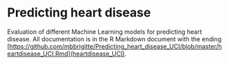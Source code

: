 # Predicting heart disease

Evaluation of different Machine Learning models for predicting heart disease. All documentation is in the R Markdown document with the ending [https://github.com/mbbrigitte/Predicting_heart_disease_UCI/blob/master/heartdisease_UCI.Rmd](heartdisease_UCI).
